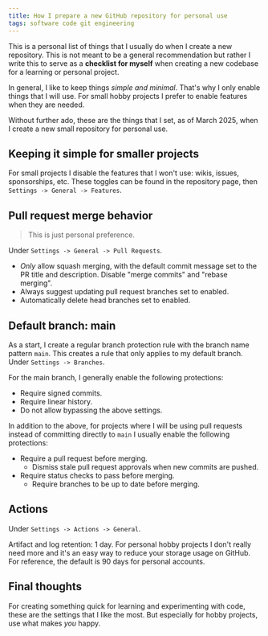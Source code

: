 ```yaml
---
title: How I prepare a new GitHub repository for personal use
tags: software code git engineering
---
```

This is a personal list of things that I usually do when I create a new repository. This is not meant to be a general recommendation but rather I write this to serve as a **checklist for myself** when creating a new codebase for a learning or personal project.

In general, I like to keep things *simple and minimal*. That's why I only enable things that I will use. For small hobby projects I prefer to enable features when they are needed.

Without further ado, these are the things that I set, as of March 2025, when I create a new small repository for personal use.

## Keeping it simple for smaller projects

For small projects I disable the features that I won't use: wikis, issues, sponsorships, etc. These toggles can be found in the repository page, then `Settings -> General -> Features`.

## Pull request merge behavior

> This is just personal preference.

Under `Settings -> General -> Pull Requests`.

- *Only* allow squash merging, with the default commit message set to the PR title and description. Disable "merge commits" and "rebase merging".
- Always suggest updating pull request branches set to enabled.
- Automatically delete head branches set to enabled.

## Default branch: main

As a start, I create a regular branch protection rule with the branch name pattern `main`. This creates a rule that only applies to my default branch. Under `Settings -> Branches`.

For the main branch, I generally enable the following protections:

- Require signed commits.
- Require linear history.
- Do not allow bypassing the above settings.

In addition to the above, for projects where I will be using pull requests instead of committing directly to `main` I usually enable the following protections:

- Require a pull request before merging.
	- Dismiss stale pull request approvals when new commits are pushed.
- Require status checks to pass before merging.
	- Require branches to be up to date before merging.

## Actions

Under `Settings -> Actions -> General`.

Artifact and log retention: 1 day. For personal hobby projects I don't really need more and it's an easy way to reduce your storage usage on GitHub. For reference, the default is 90 days for personal accounts.

## Final thoughts

For creating something quick for learning and experimenting with code, these are the settings that I like the most. But especially for hobby projects, use what makes *you* happy.
